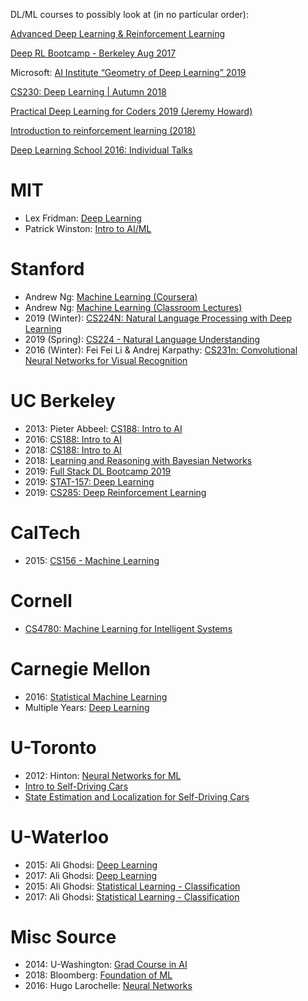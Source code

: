 DL/ML courses to possibly look at (in no particular order):


[Advanced Deep Learning & Reinforcement Learning](https://www.youtube.com/playlist?list=PLqYmG7hTraZDNJre23vqCGIVpfZ_K2RZs)


[Deep RL Bootcamp - Berkeley Aug 2017](https://www.youtube.com/playlist?list=PLCJPYIcPhgPAiiBjjVxi5St_lC_cXHFCK)

Microsoft: [AI Institute “Geometry of Deep Learning” 2019](https://www.youtube.com/playlist?list=PLD7HFcN7LXRe30qq36It2XCljxc340O_d)



[CS230: Deep Learning | Autumn 2018](https://www.youtube.com/playlist?list=PLoROMvodv4rOABXSygHTsbvUz4G_YQhOb)

[Practical Deep Learning for Coders 2019 (Jeremy Howard)](https://www.youtube.com/playlist?list=PLfYUBJiXbdtSIJb-Qd3pw0cqCbkGeS0xn)

[Introduction to reinforcement learning (2018)](https://www.youtube.com/playlist?list=PLqYmG7hTraZDM-OYHWgPebj2MfCFzFObQ)

[Deep Learning School 2016: Individual Talks](https://www.youtube.com/playlist?list=PLrAXtmErZgOfMuxkACrYnD2fTgbzk2THW)



# MIT
* Lex Fridman: [Deep Learning](https://www.youtube.com/playlist?list=PLrAXtmErZgOeiKm4sgNOknGvNjby9efdf)
* Patrick Winston: [Intro to AI/ML](https://www.youtube.com/playlist?list=PLnvKubj2-I2LhIibS8TOGC42xsD3-liux)

# Stanford
* Andrew Ng: [Machine Learning (Coursera)](https://www.youtube.com/playlist?list=PLLssT5z_DsK-h9vYZkQkYNWcItqhlRJLN)
* Andrew Ng: [Machine Learning (Classroom Lectures)](https://www.youtube.com/playlist?list=PLA89DCFA6ADACE599)
* 2019 (Winter): [CS224N: Natural Language Processing with Deep Learning](https://www.youtube.com/playlist?list=PLoROMvodv4rOhcuXMZkNm7j3fVwBBY42z)
* 2019 (Spring): [CS224 - Natural Language Understanding](https://www.youtube.com/playlist?list=PLoROMvodv4rObpMCir6rNNUlFAn56Js20)
* 2016 (Winter): Fei Fei Li & Andrej Karpathy: [CS231n: Convolutional Neural Networks for Visual Recognition](https://www.youtube.com/playlist?list=PLkt2uSq6rBVctENoVBg1TpCC7OQi31AlC)


# UC Berkeley
* 2013: Pieter Abbeel: [CS188: Intro to AI](https://www.youtube.com/channel/UCshmLD2MsyqAKBx8ctivb5Q/feed)
* 2016: [CS188: Intro to AI](https://www.youtube.com/playlist?list=PLIeooNSdhQE5kRrB71yu5yP9BRCJCSbMt)
* 2018: [CS188: Intro to AI](https://www.youtube.com/playlist?list=PL7k0r4t5c108AZRwfW-FhnkZ0sCKBChLH)
* 2018: [Learning and Reasoning with Bayesian Networks](https://www.youtube.com/playlist?list=PLlDG_zCuBub6ywAIrM1DfJp8xaeVjyvwx)
* 2019: [Full Stack DL Bootcamp 2019](https://www.youtube.com/playlist?list=PL_Ig1a5kxu5645uORPL8xyvHr91Lg8G1l)
* 2019: [STAT-157: Deep Learning](https://www.youtube.com/playlist?list=PLZSO_6-bSqHQHBCoGaObUljoXAyyqhpFW)
* 2019: [CS285: Deep Reinforcement Learning](https://www.youtube.com/playlist?list=PLkFD6_40KJIwhWJpGazJ9VSj9CFMkb79A)

# CalTech
* 2015: [CS156 - Machine Learning](https://www.youtube.com/playlist?list=PLD63A284B7615313A)


# Cornell
* [CS4780: Machine Learning for Intelligent Systems](https://www.youtube.com/playlist?list=PLl8OlHZGYOQ7bkVbuRthEsaLr7bONzbXS)


# Carnegie Mellon
* 2016: [Statistical Machine Learning](https://www.youtube.com/playlist?list=PLTB9VQq8WiaCBK2XrtYn5t9uuPdsNm7YE)
* Multiple Years: [Deep Learning](https://www.youtube.com/channel/UC8hYZGEkI2dDO8scT8C5UQA/playlists)

# U-Toronto
* 2012: Hinton: [Neural Networks for ML](https://www.youtube.com/playlist?list=PLoRl3Ht4JOcdU872GhiYWf6jwrk_SNhz9)
* [Intro to Self-Driving Cars](https://www.coursera.org/learn/intro-self-driving-cars)
* [State Estimation and Localization for Self-Driving Cars](https://www.coursera.org/learn/state-estimation-localization-self-driving-cars)

# U-Waterloo
* 2015: Ali Ghodsi: [Deep Learning](https://www.youtube.com/playlist?list=PLehuLRPyt1Hyi78UOkMPWCGRxGcA9NVOE)
* 2017: Ali Ghodsi: [Deep Learning](https://www.youtube.com/playlist?list=PLehuLRPyt1HxTolYUWeyyIoxDabDmaOSB)
* 2015: Ali Ghodsi: [Statistical Learning - Classification](https://www.youtube.com/playlist?list=PLehuLRPyt1Hy-4ObWBK4Ab0xk97s6imfC)
* 2017: Ali Ghodsi: [Statistical Learning - Classification](https://www.youtube.com/playlist?list=PLehuLRPyt1HzXDemu7K4ETcF0Ld_B5adG)


# Misc Source
* 2014: U-Washington: [Grad Course in AI](https://www.youtube.com/playlist?list=PLbQ3Aya0VERDoDdbMogU9EASJGWris9qG)
* 2018: Bloomberg: [Foundation of ML](https://www.youtube.com/playlist?list=PLnZuxOufsXnvftwTB1HL6mel1V32w0ThI)
* 2016: Hugo Larochelle: [Neural Networks](https://www.youtube.com/playlist?list=PL6Xpj9I5qXYEcOhn7TqghAJ6NAPrNmUBH)
